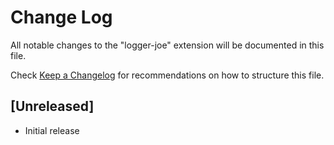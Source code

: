 # Change Log

All notable changes to the "logger-joe" extension will be documented in this file.

Check [Keep a Changelog](http://keepachangelog.com/) for recommendations on how to structure this file.

## [Unreleased]

- Initial release